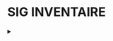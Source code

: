 # SIG INVENTAIRE
<details>
<summary></summary>

## BDD SIG 
<details>
<summary></summary>


</details>

</details>